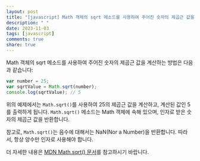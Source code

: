 ```yaml
---
layout: post
title: "[javascript] Math 객체의 sqrt 메소드를 사용하여 주어진 숫자의 제곱근 값을 계산하는 방법은 무엇인가요?"
description: " "
date: 2023-11-03
tags: [javascript]
comments: true
share: true
---
```

Math 객체의 sqrt 메소드를 사용하여 주어진 숫자의 제곱근 값을 계산하는 방법은 다음과 같습니다:

```javascript
var number = 25;
var sqrtValue = Math.sqrt(number);
console.log(sqrtValue); // 5
```

위의 예제에서는 `Math.sqrt()`를 사용하여 25의 제곱근 값을 계산하고, 계산된 값인 5를 출력하게 됩니다. `Math.sqrt()` 메소드는 Math 객체에 속해 있으며, 인자로 받은 숫자의 제곱근 값을 반환합니다.

참고로, `Math.sqrt()`는 음수에 대해서는 NaN(Nor a Number)을 반환합니다. 따라서, 항상 양수만 인자로 사용해야 합니다.

더 자세한 내용은 [MDN Math.sqrt() 문서](https://developer.mozilla.org/ko/docs/Web/JavaScript/Reference/Global_Objects/Math/sqrt)를 참고하시기 바랍니다.